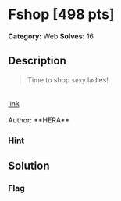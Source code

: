 # Fshop [498 pts]

**Category:** Web
**Solves:** 16

## Description
>Time to shop `sexy` ladies!
<br>
<a href="http://fshop.fword.wtf/" target="_BLANK">link</a><br><br>
Author: **HERA**

### Hint


## Solution

### Flag

